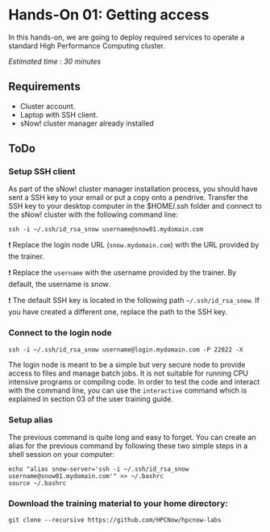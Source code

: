 <!--
Copyright (C) 2017 Jordi Blasco
Permission is granted to copy, distribute and/or modify this document
under the terms of the GNU Free Documentation License, Version 1.3
or any later version published by the Free Software Foundation;
with no Invariant Sections, no Front-Cover Texts, and no Back-Cover Texts.
A copy of the license is included in the section entitled "GNU
Free Documentation License".

HPCNow!, hereby disclaims all copyright interest in this document
`hpcnow-labs' written by Jordi Blasco.
-->
# Hands-On 01: Getting access
In this hands-on, we are going to deploy required services to operate a standard High Performance Computing cluster.

*Estimated time : 30 minutes*

## Requirements

* Cluster account.
* Laptop with SSH client.
* sNow! cluster manager already installed

## ToDo


### Setup SSH client
As part of the sNow! cluster manager installation process, you should have sent a SSH key to your email or put a copy onto a pendrive. Transfer the SSH key to your desktop computer in the $HOME/.ssh folder and connect to the sNow! cluster with the following command line:

```
ssh -i ~/.ssh/id_rsa_snow username@snow01.mydomain.com
```

:heavy_exclamation_mark: Replace the login node URL (```snow.mydomain.com```) with the URL provided by the trainer.

:heavy_exclamation_mark: Replace the ```username``` with the username provided by the trainer. By default, the username is *snow*.

:heavy_exclamation_mark: The default SSH key is located in the following path ```~/.ssh/id_rsa_snow```. If you have created a different one, replace the path to the SSH key.

### Connect to the login node

```
ssh -i ~/.ssh/id_rsa_snow username@login.mydomain.com -P 22022 -X
```

The login node is meant to be a simple but very secure node to provide access to files and manage batch jobs. It is not suitable for running CPU intensive programs or compiling code. In order to test the code and interact with the command line, you can use the ```interactive``` command which is explained in section 03 of the user training guide.

### Setup alias
The previous command is quite long and easy to forget. You can create an alias for the previous command by following these two simple steps in a shell session on your computer:

```
echo "alias snow-server='ssh -i ~/.ssh/id_rsa_snow username@snow01.mydomain.com'" >> ~/.bashrc
source ~/.bashrc
```

### Download the training material to your home directory:

```
git clone --recursive https://github.com/HPCNow/hpcnow-labs
```

